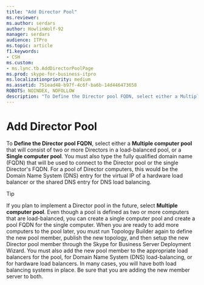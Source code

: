 ```yaml
---
title: "Add Director Pool"
ms.reviewer: 
ms.author: serdars
author: HowlinWolf-92
manager: serdars
audience: ITPro
ms.topic: article
f1.keywords:
- CSH
ms.custom:
- ms.lync.tb.AddDirectorPoolPage
ms.prod: skype-for-business-itpro
ms.localizationpriority: medium
ms.assetid: 751ead48-b97f-4c6f-ba6b-14d446473658
ROBOTS: NOINDEX, NOFOLLOW
description: "To Define the Director pool FQDN, select either a Multiple computer pool that will consist of two or more Directors in a load-balanced pool, or a Single computer pool. You must also type the fully qualified domain name (FQDN) that will be used to connect to the Director pool or the single Director's FQDN. For a pool of Director computers, this would be the Domain Name System (DNS) entry for the virtual IP of a hardware load balancer or the shared DNS entry for DNS load balancing."
---
```


# Add Director Pool
 
To **Define the Director pool FQDN**, select either a **Multiple computer pool** that will consist of two or more Directors in a load-balanced pool, or a **Single computer pool**. You must also type the fully qualified domain name (FQDN) that will be used to connect to the Director pool or the single Director's FQDN. For a pool of Director computers, this would be the Domain Name System (DNS) entry for the virtual IP of a hardware load balancer or the shared DNS entry for DNS load balancing.
  
> [!TIP]
> If you plan to implement a Director pool in the future, select **Multiple computer pool**. Even though a pool is defined as two or more computers that are load-balanced, you can create a single computer pool and create a pool FQDN for the single computer. When you are ready to add more computers to the pool later, you must run Topology Builder again to define the new pool member, publish the new topology, and then setup the new Director pool member through the Skype for Business Server Deployment Wizard. You must also add the new pool member to the appropriate load balancers for the pool, for Domain Name System (DNS) load-balancing, or for hardware load balancers. In many cases, you will have both load balancing systems in place. Be sure that you are adding the new member server to both. 
  

